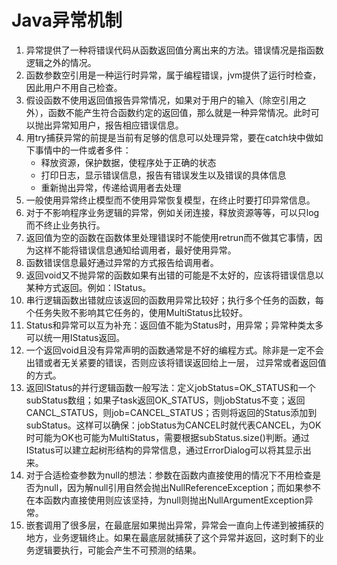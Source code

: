 # Java异常机制
1. 异常提供了一种将错误代码从函数返回值分离出来的方法。错误情况是指函数逻辑之外的情况。
2. 函数参数空引用是一种运行时异常，属于编程错误，jvm提供了运行时检查，因此用户不用自己检查。
3. 假设函数不使用返回值报告异常情况，如果对于用户的输入（除空引用之外），函数不能产生符合函数约定的返回值，那么就是一种异常情况。此时可以抛出异常知用户，报告相应错误信息。
4. 用try捕获异常的前提是当前有足够的信息可以处理异常，要在catch块中做如下事情中的一件或者多件：       
    * 释放资源，保护数据，使程序处于正确的状态
    * 打印日志，显示错误信息，报告有错误发生以及错误的具体信息
    * 重新抛出异常，传递给调用者去处理
5. 一般使用异常终止模型而不使用异常恢复模型，在终止时要打印异常信息。
6. 对于不影响程序业务逻辑的异常，例如关闭连接，释放资源等等，可以只log而不终止业务执行。
7. 返回值为空的函数在函数体里处理错误时不能使用retrun而不做其它事情，因为这样不能将错误信息通知给调用者，最好使用异常。
8. 函数错误信息最好通过异常的方式报告给调用者。
9. 返回void又不抛异常的函数如果有出错的可能是不太好的，应该将错误信息以某种方式返回。例如：IStatus。
10. 串行逻辑函数出错就应该返回的函数用异常比较好；执行多个任务的函数，每个任务失败不影响其它任务的，使用MultiStatus比较好。
11. Status和异常可以互为补充：返回值不能为Status时，用异常；异常种类太多可以统一用IStatus返回。
12. 一个返回void且没有异常声明的函数通常是不好的编程方式。除非是一定不会出错或者无关紧要的错误，否则应该将错误返回给上一层，
过异常或者返回值的方式。
13. 返回IStatus的并行逻辑函数一般写法：定义jobStatus=OK_STATUS和一个subStatus数组；如果子task返回OK_STATUS，则jobStatus不变；返回CANCL_STATUS，则job=CANCEL_STATUS；否则将返回的Status添加到subStatus。这样可以确保：jobStatus为CANCEL时就代表CANCEL，为OK时可能为OK也可能为MultiStatus，需要根据subStatus.size()判断。通过IStatus可以建立起树形结构的异常信息，通过ErrorDialog可以将其显示出来。
14. 对于合适检查参数为null的想法：参数在函数内直接使用的情况下不用检查是否为null，因为解null引用自然会抛出NullReferenceException；而如果参不在本函数内直接使用则应该坚持，为null则抛出NullArgumentException异常。
15. 嵌套调用了很多层，在最底层如果抛出异常，异常会一直向上传递到被捕获的地方，业务逻辑终止。如果在最底层就捕获了这个异常并返回，这时剩下的业务逻辑要执行，可能会产生不可预测的结果。